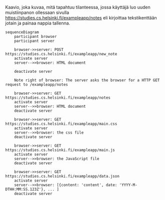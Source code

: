 Kaavio, joka kuvaa, mitä tapahtuu tilanteessa, jossa käyttäjä luo uuden muistiinpanon ollessaan sivulla https://studies.cs.helsinki.fi/exampleapp/notes eli kirjoittaa tekstikenttään jotain ja painaa nappia tallenna.

```mermaid
sequenceDiagram
    participant browser
    participant server
    
    browser->>server: POST https://studies.cs.helsinki.fi/exampleapp/new_note
    activate server
    server-->>browser: HTML document

    deactivate server

    Note right of browser: The server asks the browser for a HTTP GET request to /exampleapp/notes
    
    browser->>server: GET https://studies.cs.helsinki.fi/exampleapp/notes
    activate server
    server-->>browser: HTML document
    deactivate server

    browser->>server: GET https://studies.cs.helsinki.fi/exampleapp/main.css
    activate server
    server-->>browser: the css file
    deactivate server
    
    browser->>server: GET https://studies.cs.helsinki.fi/exampleapp/main.js
    activate server
    server-->>browser: the JavaScript file
    deactivate server
        
    browser->>server: GET https://studies.cs.helsinki.fi/exampleapp/data.json
    activate server
    server-->>browser: [{content: 'content', date: 'YYYY-M-DTHH:MM:SS.123Z'}, ... ]
    deactivate server    
```
